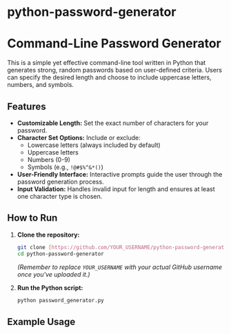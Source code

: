 # python-password-generator
# Command-Line Password Generator

This is a simple yet effective command-line tool written in Python that generates strong, random passwords based on user-defined criteria. Users can specify the desired length and choose to include uppercase letters, numbers, and symbols.

## Features

* **Customizable Length:** Set the exact number of characters for your password.
* **Character Set Options:** Include or exclude:
    * Lowercase letters (always included by default)
    * Uppercase letters
    * Numbers (0-9)
    * Symbols (e.g., `!@#$%^&*()`)
* **User-Friendly Interface:** Interactive prompts guide the user through the password generation process.
* **Input Validation:** Handles invalid input for length and ensures at least one character type is chosen.

## How to Run

1.  **Clone the repository:**
    ```bash
    git clone [https://github.com/YOUR_USERNAME/python-password-generator.git](https://github.com/YOUR_USERNAME/python-password-generator.git)
    cd python-password-generator
    ```
    *(Remember to replace `YOUR_USERNAME` with your actual GitHub username once you've uploaded it.)*

2.  **Run the Python script:**
    ```bash
    python password_generator.py
    ```

## Example Usage
